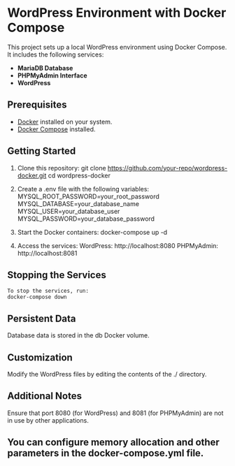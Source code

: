 # WordPress Environment with Docker Compose

This project sets up a local WordPress environment using Docker Compose. It includes the following services:
- **MariaDB Database**
- **PHPMyAdmin Interface**
- **WordPress**

## Prerequisites
- [Docker](https://www.docker.com/) installed on your system.
- [Docker Compose](https://docs.docker.com/compose/) installed.

## Getting Started
1. Clone this repository:
    git clone https://github.com/your-repo/wordpress-docker.git
    cd wordpress-docker

2. Create a .env file with the following variables:
    MYSQL_ROOT_PASSWORD=your_root_password
    MYSQL_DATABASE=your_database_name
    MYSQL_USER=your_database_user
    MYSQL_PASSWORD=your_database_password

3. Start the Docker containers:
    docker-compose up -d

4. Access the services:
    WordPress:  http://localhost:8080
    PHPMyAdmin: http://localhost:8081

## Stopping the Services
    To stop the services, run:
    docker-compose down

## Persistent Data
Database data is stored in the db Docker volume.

## Customization
Modify the WordPress files by editing the contents of the ./ directory.

## Additional Notes
Ensure that port 8080 (for WordPress) and 8081 (for PHPMyAdmin) are not in use by other applications.

## You can configure memory allocation and other parameters in the docker-compose.yml file.